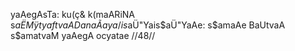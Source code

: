 yaAegAsTa: ku(ç& k(maARiNA s$aËMÿ tyaftvaA DanaÃaya /
is$aÜ"Yais$aÜ"YaAe: s$amaAe BaUtvaA s$amatvaM yaAegA ocyatae //48//